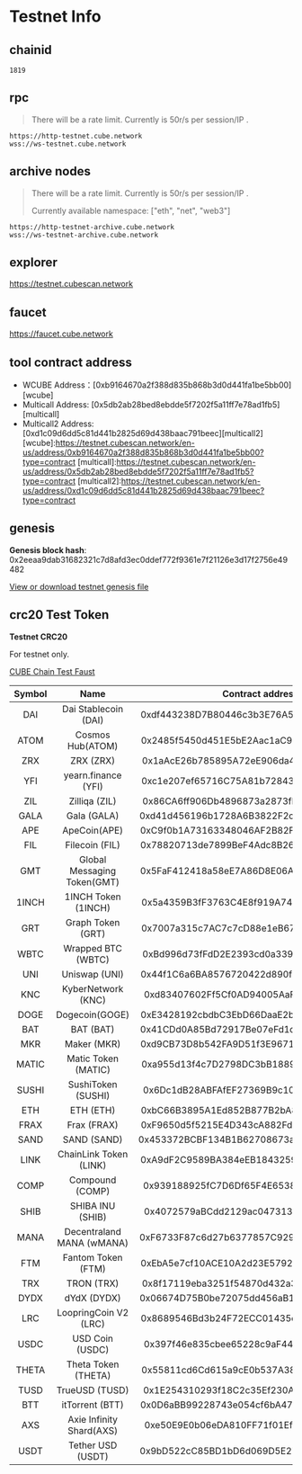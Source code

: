 # Testnet Info

## chainid
```
1819
```
## rpc
> There will be a rate limit. Currently is 50r/s per session/IP .

```
https://http-testnet.cube.network
wss://ws-testnet.cube.network

```

## archive nodes
> There will be a rate limit. Currently is 50r/s per session/IP .
> 
> Currently available namespace: ["eth", "net", "web3"]

```
https://http-testnet-archive.cube.network
wss://ws-testnet-archive.cube.network
```

## explorer

https://testnet.cubescan.network


## faucet


https://faucet.cube.network


## tool contract address

- WCUBE Address：[0xb9164670a2f388d835b868b3d0d441fa1be5bb00][wcube]
- Multicall Address:  [0x5db2ab28bed8ebdde5f7202f5a11ff7e78ad1fb5][multicall]
- Multicall2 Address:  [0xd1c09d6dd5c81d441b2825d69d438baac791beec][multicall2]
  [wcube]:https://testnet.cubescan.network/en-us/address/0xb9164670a2f388d835b868b3d0d441fa1be5bb00?type=contract
  [multicall]:https://testnet.cubescan.network/en-us/address/0x5db2ab28bed8ebdde5f7202f5a11ff7e78ad1fb5?type=contract
  [multicall2]:https://testnet.cubescan.network/en-us/address/0xd1c09d6dd5c81d441b2825d69d438baac791beec?type=contract


## genesis

**Genesis block hash**: 0x2eeaa9dab31682321c7d8afd3ec0ddef772f9361e7f21126e3d17f2756e49482

[View or download testnet genesis file](/static/testnet_genesis.json ':ignore')


## crc20 Test Token 

**Testnet CRC20**  

For testnet only.

[CUBE Chain Test Faust][faust]

 [faust]:https://faucet.cube.network/

|Symbol|Name|Contract address |Decimals|
|:----:|:----:|:----:|:----:|
|DAI|Dai Stablecoin (DAI)|0xdf443238D7B80446c3b3E76A556a354670dA0205|18|
|ATOM|Cosmos Hub(ATOM)|0x2485f5450d451E5bE2Aac1aC914BFC5103248283|18|
|ZRX|ZRX (ZRX)|0x1aAcE26b785895A72eE906da44fDA33f1361B4BC|18|
|YFI|yearn.finance (YFI)|0xc1e207ef65716C75A81b72843CA6eb8456aee221|18|
|ZIL|Zilliqa (ZIL)|0x86CA6ff906Db4896873a2873fEDc1282701651aD|18|
|GALA|Gala (GALA)|0xd41d456196b1728A6B3822F2c6b67B57d2C54605|18|
|APE|ApeCoin(APE)|0xC9f0b1A73163348046AF2B82F2B174A996FbBe45|18|
|FIL|Filecoin (FIL)|0x78820713de7899BeF4Adc8B2650B28F1b009796d|18|
|GMT|Global Messaging Token(GMT)|0x5FaF412418a58eE7A86D8E06A99A230EDa01A34a|18|
|1INCH|1INCH Token (1INCH)|0x5a4359B3fF3763C4E8f919A7443Dd97346c7C9c5|18|
|GRT|Graph Token (GRT)|0x7007a315c7AC7c7cD88e1eB67A0b5004Ff421555|18|
|WBTC|Wrapped BTC (WBTC)|0xBd996d73fFdD2E2393cd0a339dE3748ca508B625|18|
|UNI|Uniswap (UNI)|0x44f1C6a6BA8576720422d890f1200A0dDe4D1B75|18|
|KNC|KyberNetwork (KNC)|0xd83407602Ff5Cf0AD94005AaFa9cA0c509f516a2|18|
|DOGE|Dogecoin(GOGE)|0xE3428192cbdbC3EbD66DaaE2b16a4577835F88FC|18|
|BAT|BAT (BAT)|0x41CDd0A85Bd72917Be07eFd1d1D0aE8b24F66F38|18|
|MKR|Maker (MKR)|0xd9CB73D8b542FA9D51f3E967124FE5d2b410099A|18|
|MATIC|Matic Token (MATIC)|0xa955d13f4c7D2798DC3bB1889D94C36dBFfF84a8|18|
|SUSHI|SushiToken (SUSHI)|0x6Dc1dB28ABFAfEF27369B9c108Cf3EB65e61a16F|18|
|ETH|ETH (ETH)|0xbC66B3895A1Ed852B877B2bA8f42E79a846eb732|18|
|FRAX|Frax (FRAX)|0xF9650d5f5215E4D343cA882FdA457609552A43E5|18|
|SAND|SAND (SAND)|0x453372BCBF134B1B62708673a398222Fc6C784CC|18|
|LINK|ChainLink Token (LINK)|0xA9dF2C9589BA384eEB1843259c30D8c72fF94296|18|
|COMP|Compound (COMP)|0x939188925fC7D6Df65F4E6538F6b08a89f7CFa2E|18|
|SHIB|SHIBA INU (SHIB)|0x4072579aBCdd2129ac047313dfcE899c12Faf644|18|
|MANA|Decentraland MANA (wMANA)|0xF6733F87c6d27b6377857C929A8b860AA6ae7B37|18|
|FTM|Fantom Token (FTM)|0xEbA5e7cf10ACE10A2d23E57924718084BB2C031e|18|
|TRX|TRON (TRX)|0x8f17119eba3251f54870d432a377241Ab99319C3|18|
|DYDX|dYdX (DYDX)|0x06674D75B0be72075dd456aB10e8908115484422|18|
|LRC|LoopringCoin V2 (LRC)|0x8689546Bd3b24F72ECC01435cccDEf0A0640FC9c|18|
|USDC|USD Coin (USDC)|0x397f46e835cbee65228c9aF441c48eea50a4Ca37|18|
|THETA|Theta Token (THETA)|0x55811cd6Cd615a9cE0b537A38e01Ae94A5481fd5|18|
|TUSD|TrueUSD (TUSD)|0x1E254310293f18C2c35Ef230A1f3B8EA6FEdbA28|18|
|BTT|itTorrent (BTT)|0x0D6aBB99228743e054cf6bA471A859edC9EC0153|18|
|AXS|Axie Infinity Shard(AXS)|0xe50E9E0b06eDA810FF71f01Ef1Cc53a07f71d052|18|
|USDT|Tether USD (USDT)|0x9bD522cC85BD1bD6d069D5E273e46cCfEE905493|18|
